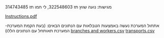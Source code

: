 מגישות: 
נועה שווץ תז 322548603, לי חמו תז 314743485

[Instructions.pdf](https://github.com/user-attachments/files/16102093/Instructions.pdf)


אתחול המערכת נעשה באמצעות הטבלאות עם הנתונים הבאים: (בעת הקמת המערכת- המערכת תאותחל עם הנתונים הללו)
[branches and workers.csv](https://github.com/user-attachments/files/16102021/branches.and.workers.csv)
[transports.csv](https://github.com/user-attachments/files/16102022/transports.csv)

